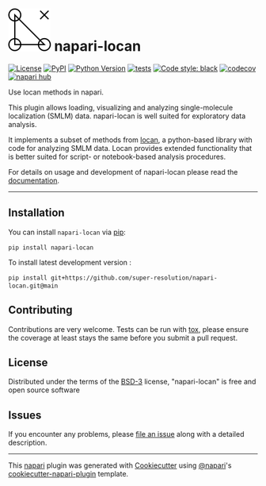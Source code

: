 ![logo](./docs/_static/logo.png) napari-locan
==================================================

[![License](https://img.shields.io/pypi/l/napari-locan.svg?color=green)](https://github.com/super-resolution/napari-locan/blob/main/LICENSE.md)
[![PyPI](https://img.shields.io/pypi/v/napari-locan.svg?color=green)](https://pypi.org/project/napari-locan)
[![Python Version](https://img.shields.io/pypi/pyversions/napari-locan.svg?color=green)](https://python.org)
[![tests](https://github.com/super-resolution/napari-locan/workflows/tests/badge.svg)](https://github.com/super-resolution/napari-locan/actions)
[![Code style: black](https://img.shields.io/badge/code%20style-black-000000.svg)](https://github.com/psf/black)
[![codecov](https://codecov.io/gh/super-resolution/napari-locan/branch/main/graph/badge.svg)](https://codecov.io/gh/super-resolution/napari-locan)
[![napari hub](https://img.shields.io/endpoint?url=https://api.napari-hub.org/shields/napari-locan)](https://napari-hub.org/plugins/napari-locan)

Use locan methods in napari.

This plugin allows loading, visualizing and analyzing
single-molecule localization (SMLM) data.
napari-locan is well suited for exploratory data analysis.

It implements a subset of methods from [locan], a python-based library with
code for analyzing SMLM data.
Locan provides extended functionality that is better suited for script- or
notebook-based analysis procedures.

For details on usage and development of napari-locan please read the [documentation].

----------------------------------

## Installation

You can install `napari-locan` via [pip]:

    pip install napari-locan



To install latest development version :

    pip install git+https://github.com/super-resolution/napari-locan.git@main


## Contributing

Contributions are very welcome. Tests can be run with [tox], please ensure
the coverage at least stays the same before you submit a pull request.

## License

Distributed under the terms of the [BSD-3] license,
"napari-locan" is free and open source software

## Issues

If you encounter any problems, please [file an issue] along with a detailed description.

----------------------------------

This [napari] plugin was generated with [Cookiecutter] using [@napari]'s [cookiecutter-napari-plugin] template.

[napari]: https://github.com/napari/napari
[Cookiecutter]: https://github.com/audreyr/cookiecutter
[@napari]: https://github.com/napari
[MIT]: http://opensource.org/licenses/MIT
[BSD-3]: http://opensource.org/licenses/BSD-3-Clause
[GNU GPL v3.0]: http://www.gnu.org/licenses/gpl-3.0.txt
[GNU LGPL v3.0]: http://www.gnu.org/licenses/lgpl-3.0.txt
[Apache Software License 2.0]: http://www.apache.org/licenses/LICENSE-2.0
[Mozilla Public License 2.0]: https://www.mozilla.org/media/MPL/2.0/index.txt
[cookiecutter-napari-plugin]: https://github.com/napari/cookiecutter-napari-plugin

[file an issue]: https://github.com/super-resolution/napari-locan/issues
[documentation]: https://napari-locan.readthedocs.io

[napari]: https://github.com/napari/napari
[tox]: https://tox.readthedocs.io/en/latest/
[pip]: https://pypi.org/project/pip/
[PyPI]: https://pypi.org/
[locan]: https://locan.readthedocs.io/en/latest/

